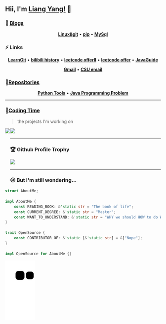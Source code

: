 <!--
**LiangYang666/LiangYang666** is a ✨ _special_ ✨ repository because its `README.md` (this file) appears on your GitHub profile.

- 🔭 I’m currently working on ...
- 🌱 I’m currently learning ...
- 👯 I’m looking to collaborate on ...
- 🤔 I’m looking for help with ...
- 💬 Ask me about ...
- 📫 How to reach me: ...
- 😄 Pronouns: ...
- ⚡ Fun fact: ...

![Repo Card](https://github-readme-stats.vercel.app/api/pin/?username=LiangYang666&repo=topological-value-in-graph)

![My stats](https://github-readme-stats.vercel.app/api?username=LiangYang666&show_icons=true&icon_color=CE1D2D&text_color=718096&bg_color=ffffff&hide_title=true)

Awesome githuber
- https://github.com/Youngermaster/Youngermaster
- https://github.com/hylerrix/hylerrix
- https://github.com/Xunzhuo/Xunzhuo
- https://github.com/elianiva/elianiva
- https://github.com/glepnir/glepnir
- https://github.com/kkiyama117/kkiyama117
- https://github.com/changkun/changkun
- https://github.com/yangwenmai/yangwenmai
- https://github.com/NTBBloodbath/NTBBloodbath
- https://github.com/dhruvasagar/dhruvasagar
- https://github.com/Light-City//Light-City
- https://github.com/rhysd/rhysd
- https://github.com/abzcoding/abzcoding
- https://github.com/SigureMo/SigureMo
- https://github.com/vbalien/vbalien [github action]
- https://github.com/funkyremi/funkyremi
- https://github.com/watzon/watzon
- https://github.com/michaelb/michaelb
- https://github.com/lambdalisue/lambdalisue
-->

<!-- ### 👋 Hi there -->

<!-- <h1 align="center">Hey, I'm Liang Yang!</h1> -->
## Hii, I'm [Liang Yang!](https://LiangYang666.github.io/) 👋

<!-- <p align="center">
  <a href="https://reddit.com/user/NTBBloodbath" target="_blank"><img src="https://img.shields.io/badge/Reddit-FF4500?style=for-the-badge&logo=reddit&logoColor=white" alt="Reddit" /></a>
  <a href="https://t.me/NTBBloodbath" target="_blank"><img src="https://img.shields.io/badge/Telegram-2CA5E0?style=for-the-badge&logo=telegram&logoColor=white" alt="Telegram" /></a>
  <a href="https://discord.com/users/387036585033465856" target="_blank"><img src="https://img.shields.io/badge/Discord-7289DA?style=for-the-badge&logo=discord&logoColor=white" alt="Discord" /></a>
</p> -->

<!-- <div align="center">
    <img height="150" src="images/rock-rock-rock.gif" alt="gif with funny random cat say thank you." />
</div> -->

<!-- <p align="center"> -->
<!--     <b><a href="https://github.com/LiangYang666?tab=repositories">Repositories</a></b> -->
<!--     • -->
<!--     <b><a href="https://blog.csdn.net/qq_39165617?spm=1001.2100.3001.5343">Blogs</a></b> -->
<!--     •<b><a href="7650421@qq.com">Email</a></b> -->
<!--     •<b><a href="https://www.paypal.me/younger">Sponsor</a></b> -->
<!-- </p> -->

<!-- <p align="center"> -->
<!-- 	<a href="https://docs.spring.io/spring-framework/docs/5.3.10-SNAPSHOT/reference/html/index.html"> <img src="https://img.shields.io/badge/-Spring-6DB33F?logo=spring&logoColor=white&style=flat"/> </a> -->
<!-- 	<a href="https://www.runoob.com/mysql/mysql-tutorial.html"> <img src="https://img.shields.io/badge/-MySql-4479A1?logo=mysql&logoColor=white&style=flat"/> </a> -->
<!-- 	<a href="https://www.python.org/"> <img src="https://img.shields.io/badge/-Python-3776AB?logo=python&logoColor=white&style=flat"/> </a> -->
<!-- 	<a href="https://www.python.org/"> <img src="https://img.shields.io/badge/python-3776AB?style=for-the-badge&logo=python&logoColor=white" alt="Python" /> </a> -->
<!--     <a href="https://www.lua.org/"> <img src="https://img.shields.io/badge/lua-2C2D72.svg?&style=for-the-badge&logo=lua&logoColor=white"/> </a> -->
<!--     <a href="https://www.typescriptlang.org/"> <img src="https://img.shields.io/badge/typescript-007ACC.svg?&style=for-the-badge&logo=typescript&logoColor=white"/> </a> -->
<!--     <a href="https://www.haskell.org/">  <img src="https://img.shields.io/badge/haskell-5D4F85?style=for-the-badge&logo=haskell&logoColor=white" alt="Haskell" /> </a> -->
<!--     <a href="https://www.ruby-lang.org/"> <img src="https://img.shields.io/badge/ruby-CC342D?style=for-the-badge&logo=ruby&logoColor=white" alt="Ruby" /> </a> -->
<!-- </p> -->

<!-- <p align="center">
    <a href="https://neovim.io/"> <img src="https://img.shields.io/badge/neovim-%2357A143.svg?&style=for-the-badge&logo=neovim&logoColor=white"/> </a>
    <a href="https://www.archlinux.org/"> <img src="https://img.shields.io/badge/arch-%231793d1.svg?&style=for-the-badge&logo=arch-linux&logoColor=white"/> </a>
    <a href=""> <img src="https://img.shields.io/badge/win10-%23008080.svg?&style=for-the-badge&logo=windows&logoColor=white"/> </a>
    <a href="https://github.com/Microsoft/Terminal/"> <img src="https://img.shields.io/badge/wt-%234d4d4d.svg?&style=for-the-badge&logo=windows-terminal&logoColor=white"/> </a>
</p> -->
<!-- --- -->

### 🌱 [Blogs](https://blog.csdn.net/qq_39165617?spm=1001.2100.3001.5343)
<p align="center">
    <b><a href="https://blog.csdn.net/qq_39165617/article/details/115662309?spm=1001.2014.3001.5501" target="_blank">Linux&git</a></b>
    •
    <b><a href="https://blog.csdn.net/qq_39165617/article/details/103591433?spm=1001.2014.3001.5501" target="_blank">pip</a></b>
    •
    <b><a href="https://blog.csdn.net/qq_39165617/article/details/119180878?spm=1001.2014.3001.5501" target="_blank">MySql</a></b>
    <!-- •<b><a href="7650421@qq.com">Email</a></b> -->
    <!-- •<b><a href="https://www.paypal.me/younger">Sponsor</a></b> -->
</p>


### ⚡ Links
<p align="center">
  <b><a href="https://learngitbranching.js.org/?NODEMO=&locale=zh_CN">LearnGit</a></b>
  •
  <b><a href="https://www.bilibili.com/account/history">bilibili history</a></b>	
  •
  <b><a href="https://leetcode-cn.com/problem-list/xb9nqhhg//">leetcode offerII</a></b>
  •
  <b><a href="https://leetcode-cn.com/problem-list/e8X3pBZi/">leetcode offer</a></b>
  •
  <b><a href="https://github.com/Snailclimb/JavaGuide/blob/master/README.md">JavaGuide</a></b>
</p>
<p align="center">
  <b><a href="https://mail.google.com/mail/u/0/#inbox">Gmail</a></b>
  •
  <b><a href="https://mail.csu.edu.cn/coremail/XT5/index.jsp?sid=BAFwFlLLokXPKcEIAUszBcuKQAanfgne#mail.welcome">CSU email</a></b>

</p>


### 🔭[Repositories](https://github.com/LiangYang666?tab=repositories)
<p align="center">
    <b><a href="https://github.com/LiangYang666/MyPythonTools">Python Tools</a></b>
    •
    <b><a href="https://github.com/LiangYang666/ProgrammingProblem">Java Programming Problem</a></b>
</p>

---

### 🌠[Coding Time](https://wakatime.com/@Liang)
> the projects I'm working on
<!-- 
![My stats](https://github-readme-stats.vercel.app/api?username=LiangYang666&theme=calm&show_icons=true)
![Top Langs](https://github-readme-stats.vercel.app/api/top-langs/?username=LiangYang666&hide=html,css,Jupyter+Notebook,ruby,javascript&theme=calm&langs_count=6)
-->

<div>
    <img height="165" align="left" src="https://github-readme-stats.vercel.app/api?username=LiangYang666&theme=calm&show_icons=true" />
    <img src="https://github-readme-stats.vercel.app/api/top-langs/?username=LiangYang666&hide=html,css,Jupyter+Notebook,ruby,javascript&theme=calm&langs_count=6&layout=compact" />
</div>


---

### 🏆 Github Profile Trophy
<img src="https://github-profile-trophy.vercel.app/?username=LiangYang666&column=8"/>


<!-- 
[![](https://raw.githubusercontent.com/LiangYang666/LiangYang666/master/profile-summary-card-output/monokai/0-profile-details.svg)](https://github.com/vn7n24fzkq/github-profile-summary-cards)
[![](https://raw.githubusercontent.com/kkiyama117/kkiyama117/master/profile-summary-card-output/monokai/1-repos-per-language.svg)](https://github.com/vn7n24fzkq/github-profile-summary-cards)
[![](https://raw.githubusercontent.com/kkiyama117/kkiyama117/master/profile-summary-card-output/monokai/2-most-commit-language.svg)](https://github.com/vn7n24fzkq/github-profile-summary-cards)
[![](https://raw.githubusercontent.com/kkiyama117/kkiyama117/master/profile-summary-card-output/monokai/3-stats.svg)](https://github.com/vn7n24fzkq/github-profile-summary-cards)
 -->

---

### 😐 But I'm still wondering...

```rust
struct AboutMe;

impl AboutMe {
    const READING_BOOK: &'static str = "The book of life";
    const CURRENT_DEGREE: &'static str = "Master";
    const WANT_TO_UNDERSTAND: &'static str = "WHY we should HOW to do WHAT";
}

trait OpenSource {
    const CONTRIBUTOR_OF: &'static [&'static str] = &["Nope"];
}

impl OpenSource for AboutMe {}
```

![](https://raw.githubusercontent.com/LiangYang666/LiangYang666/output/github-contribution-grid-snake.svg)
